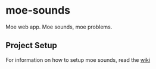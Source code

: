 # moe-sounds
Moe web app. Moe sounds, moe problems.

## Project Setup
For information on how to setup moe sounds, read the [wiki](https://github.com/NYPD/moe-sounds/wiki)

